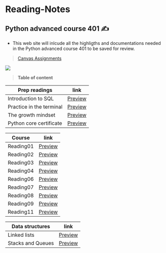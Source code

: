 # Reading-Notes
## Python advanced course 401 ✍️
- This web site will inlcude all the highligths and documentations needed in the Python advanced course 401 to be saved for review. 

> [Canvas Assignments](https://canvas.instructure.com/courses/4333667/assignments)

![](https://media.giphy.com/media/uB86ZyWQsnFSGYe2sA/giphy.gif)

> **Table of content**

| Prep readings | link |
| ----------- | ----------- |
| Introduction to SQL  | [Preview](https://dialaabulkhail.github.io/Reading-Notes/intro_to_sql) |
| Practice in the terminal | [Preview](https://dialaabulkhail.github.io/Reading-Notes/practice_in_terminal) |
| The growth mindset | [Preview](https://dialaabulkhail.github.io/Reading-Notes/the_growth_midset) |
| Python core certificate | [Preview](https://www.sololearn.com/certificates/course/en/25082172/1073/landscape/png) |


| Course | link |
| ----------- | ----------- |
| Reading01 | [Preview](https://dialaabulkhail.github.io/Reading-Notes/Read_Class01) |
| Reading02 | [Preview](https://dialaabulkhail.github.io/Reading-Notes/Read_Class02) |
| Reading03 | [Preview](https://dialaabulkhail.github.io/Reading-Notes/Read_Class03) |
| Reading04 | [Preview](https://dialaabulkhail.github.io/Reading-Notes/Read_Class04) |
| Reading06 | [Preview](https://dialaabulkhail.github.io/Reading-Notes/Read_Class06) |
| Reading07 | [Preview](https://dialaabulkhail.github.io/Reading-Notes/Read_Class07) |
| Reading08 | [Preview](https://dialaabulkhail.github.io/Reading-Notes/Read_Class08) |
| Reading09 | [Preview](https://dialaabulkhail.github.io/Reading-Notes/Read_Class09) |
| Reading11 | [Preview](https://dialaabulkhail.github.io/Reading-Notes/Read_Class11) |

| Data structures | link |
| ----------- | ----------- |
| Linked lists | [Preview](https://dialaabulkhail.github.io/Reading-Notes/Linked_lists) |
| Stacks and Queues | [Preview](https://dialaabulkhail.github.io/Reading-Notes/Stacks_and_Queues) |





